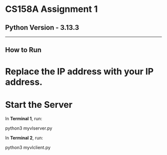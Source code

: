 # CS158A Assignment 1

## Python Version - 3.13.3

---

## How to Run

# Replace the IP address with your IP address.

# Start the Server

In **Terminal 1**, run:

python3 myvlserver.py

In **Terminal 2**, run:

python3 myvlclient.py

